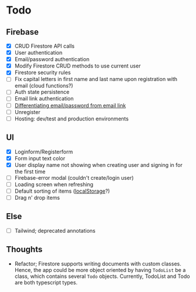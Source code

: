 # Todo

## Firebase

- [x] CRUD Firestore API calls
- [x] User authentication
- [x] Email/password authentication
- [x] Modify Firestore CRUD methods to use current user
- [x] Firestore security rules
- [ ] Fix capital letters in first name and last name upon registration with email (cloud functions?)
- [ ] Auth state persistence
- [ ] Email link authentication
- [ ] [Differentiating email/password from email link](https://firebase.google.com/docs/auth/web/email-link-auth?hl=en&authuser=0)
- [ ] Unregister
- [ ] Hosting: dev/test and production environments

## UI

- [x] Loginform/Registerform
- [x] Form input text color
- [x] User display name not showing when creating user and signing in for the first time
- [ ] Firebase-error modal (couldn't create/login user)
- [ ] Loading screen when refreshing
- [ ] Default sorting of items ([localStorage](https://www.freecodecamp.org/news/how-to-use-localstorage-with-react-hooks-to-set-and-get-items/)?)
- [ ] Drag n' drop items

## Else

- [ ] Tailwind; deprecated annotations

## Thoughts

- Refactor; Firestore supports writing documents with custom classes. Hence, the app could be more object oriented by having `TodoList` be a class, which contains several `Todo` objects. Currently, TodoList and Todo are both typescript types.

